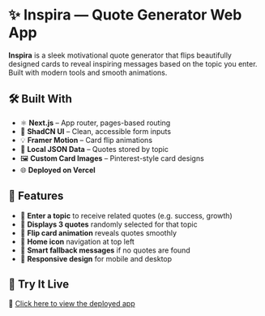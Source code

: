 # ✨ Inspira — Quote Generator Web App

**Inspira** is a sleek motivational quote generator that flips beautifully designed cards to reveal inspiring messages based on the topic you enter. Built with modern tools and smooth animations.

## 🛠 Built With

- ⚛️ **Next.js** – App router, pages-based routing
- 🎨 **ShadCN UI** – Clean, accessible form inputs
- 💡 **Framer Motion** – Card flip animations
- 📁 **Local JSON Data** – Quotes stored by topic
- 🖼️ **Custom Card Images** – Pinterest-style card designs
- 🌐 **Deployed on Vercel**

## 🚀 Features

- 📝 **Enter a topic** to receive related quotes (e.g. success, growth)
- 💬 **Displays 3 quotes** randomly selected for that topic
- 🎴 **Flip card animation** reveals quotes smoothly
- 🎯 **Home icon** navigation at top left
- 🧠 **Smart fallback messages** if no quotes are found
- 📱 **Responsive design** for mobile and desktop

## 🧪 Try It Live

🔗 [Click here to view the deployed app](https://nexium-aansa-assign1.vercel.app)

